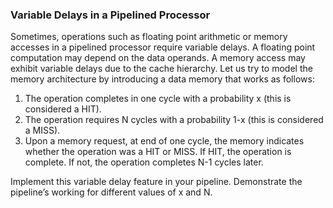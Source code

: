 ### Variable Delays in a Pipelined Processor 

Sometimes, operations such as floating point arithmetic or memory accesses in a pipelined
processor require variable delays. A floating point computation may depend on the data
operands. A memory access may exhibit variable delays due to the cache hierarchy. Let us try
to model the memory architecture by introducing a data memory that works as follows:
1. The operation completes in one cycle with a probability x (this is considered a HIT).
2. The operation requires N cycles with a probability 1-x (this is considered a MISS).
3. Upon a memory request, at end of one cycle, the memory indicates whether the
operation was a HIT or MISS. If HIT, the operation is complete. If not, the operation
completes N-1 cycles later.

Implement this variable delay feature in your pipeline. Demonstrate the pipeline’s working for
different values of x and N.
